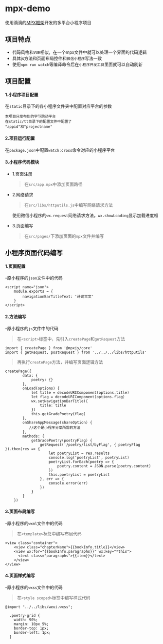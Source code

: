 # mpx-demo

使用滴滴的[MPX框架][1]开发的多平台小程序项目

## 项目特点

* 代码风格和`VUE`相似，在一个mpx文件中就可以处理一个界面的代码逻辑
* 具体js方法和页面布局控件和`微信小程序`写法一致
* 使用`npm run watch`等编译命令后在`小程序开发工具`里面就可以自动刷新

## 项目配置

#### 1.小程序项目配置
在`static`目录下的各小程序文件夹中配置对应平台的参数
```
本项目只发布到的字节跳动平台
在static/tt目录下的配置文件中配置了
"appid"和"projectname"
```
#### 2.项目运行配置
在`package.json`中配置`watch:cross`命令对应的小程序平台
#### 3.小程序代码模块
* 1.页面注册
    > 在`src/app.mpx`中添加页面路径
* 2.网络请求
    > 在`src/libs/httputils.js`中编写网络请求方法

    使用微信小程序的`wx.request`网络请求方法，`wx.showLoading`显示加载进度框
* 3.页面编写
    > 在`src/pages/`下添加页面的`mpx`文件并编写
    
## 小程序页面代码编写
#### 1.页面配置
-原小程序的`json`文件中的代码
```
<script name="json">
    module.exports = {
        navigationBarTitleText: '诗词古文'
    }
</script>
```
#### 2.方法编写
-原小程序的`js`文件中的代码

> 在`<script>`标签中，先引入`createPage`和`getRequest`方法
```
import { createPage } from '@mpxjs/core'
import { getRequest, postRequest } from '../../../libs/httputils'
```
> 再执行`createPage`方法，并编写页面逻辑方法
```
createPage({
        data: {
            poetry: {}
        },
        onLoad(options) {
            let title = decodeURIComponent(options.title)
            let flag = decodeURIComponent(options.flag)
            wx.setNavigationBarTitle({
                title: title
            })
            this.getGradePoetry(flag)
        },
        onShareAppMessage(shareOption) {
           //这个是小程序分享所需的方法
        },
        methods: {
            getGradePoetry(poetryFlag) {
                getRequest('/poetry/list/byFlag', { poetryFlag }).then(res => {
                    let poetryList = res.results
                    console.log('poetryList', poetryList)
                    poetryList.forEach(poetry => {
                        poetry.content = JSON.parse(poetry.content)
                    })
                    this.poetryList = poetryList
                }, err => {
                    console.error(err)
                })
            }
        }
    })
```
#### 3.页面布局编写
-原小程序的`wxml`文件中的代码

> 在`<template>`标签中编写布局代码
```
<view class="container">
    <view class="chapterName">{{bookInfo.title}}</view>
    <view wx:for="{{bookInfo.paragraphs}}" wx:key="*this">
      <text class="paragraphs">{{item}}</text>
    </view>
</view>
```
#### 4.页面样式编写
-原小程序的`wxss`文件中的代码

> 在`<style scoped>`标签中编写样式代码
```
@import "../../libs/weui.wxss";

  .poetry-grid {
    width: 90%;
    margin: 10px 5%;
    border-top: 1px;
    border-left: 1px;
  }
```



[1]:https://didi.github.io/mpx/
